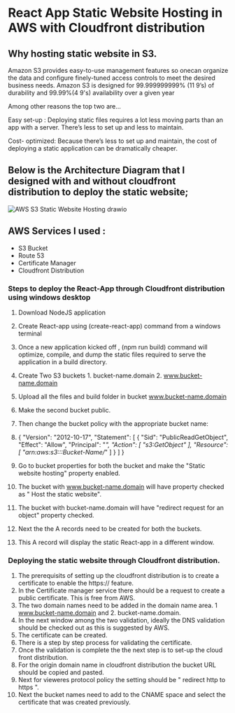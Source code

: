 #  React App Static Website Hosting in AWS with Cloudfront distribution

##  Why hosting static website in S3.

Amazon S3 provides easy-to-use management features so onecan organize the data and configure finely-tuned 
access controls to meet the desired business needs. Amazon S3 is designed for 99.999999999% (11 9’s) of durability and
99.99%(4 9's) availability over a given year

Among other reasons the top two are...

Easy set-up : Deploying static files requires a lot less moving parts than an app with a server. There’s less to set up and less to maintain.

Cost- optimized:  Because there’s less to set up and maintain, the cost of deploying a static application can be dramatically cheaper.

## Below is the Architecture Diagram that I designed with and without cloudfront distribution to deploy the static website;

![AWS S3 Static Website Hosting drawio](https://user-images.githubusercontent.com/75151805/164999689-dd29fd37-6842-4cf8-a5f9-4fac8abb1c08.png)

## AWS Services I used :
* S3 Bucket
* Route 53
* Certificate Manager
* Cloudfront Distribution

### Steps to deploy the React-App through Cloudfront distribution using windows desktop
 1. Download NodeJS application
 2. Create React-app using (create-react-app) command from a windows terminal
 3. Once a new application kicked off , (npm run build) command will optimize, compile, and dump the static files required to serve the application in a build directory.
 4. Create Two S3 buckets 1. bucket-name.domain 2. www.bucket-name.domain
 5. Upload all the files and build folder in bucket www.bucket-name.domain
 6. Make the second bucket public.
 7. Then change the bucket policy with the appropriate bucket name:


 9. {
    "Version": "2012-10-17",
    "Statement": [
        {
            "Sid": "PublicReadGetObject",
            "Effect": "Allow",
            "Principal": "*",
            "Action": [
                "s3:GetObject"
            ],
            "Resource": [
                "arn:aws:s3:::Bucket-Name/*"
            ]
        }
    ]
}


 9. Go to bucket properties for both the bucket and make the "Static website hosting" property enabled.
 10. The bucket with www.bucket-name.domain will have property checked as " Host the static website".
 11. The bucket with bucket-name.domain will have "redirect request for an object" property checked.
 12. Next the the A records need to be created for both the buckets.
 13. This A record will display the static React-app in a different window.  

### Deploying the static website through Cloudfront distribution.

  1. The prerequisits of setting up the cloudfront distribution is to create a certificate to enable the https:// feature.
  2. In the Certificate manager service there should be a request to create a public certificate. This is free from AWS.
  3. The two domain names need to be added in the domain name area. 1 www.bucket-name.domain and 2. bucket-name.domain.
  4. In the next window among the two validation, ideally the DNS validation should be checked out as this is suggested by AWS.
  5. The certificate can be created.
  6. There is a step by step process for validating the certificate.
  7. Once the validation is complete the the next step is to set-up the cloud front distribution.
  8. For the origin domain name in cloudfront distribution the bucket URL should be copied and pasted.
  9. Next for vieweres protocol policy the setting should be " redirect http to https ".
  10. Next the bucket names need to add to the CNAME space and select the certificate that was created previously.
